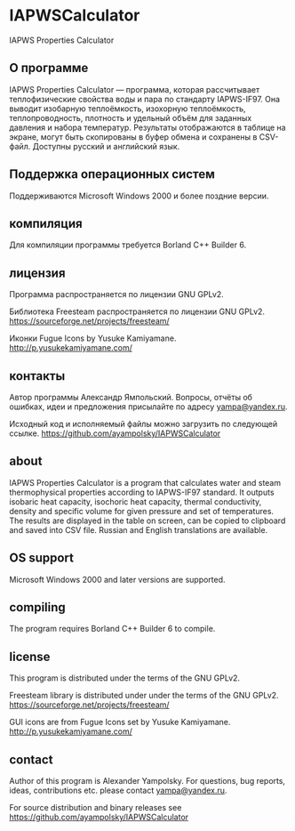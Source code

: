 # IAPWSCalculator
IAPWS Properties Calculator

О программе
-----------

IAPWS Properties Calculator — программа, которая рассчитывает теплофизические
свойства воды и пара по стандарту IAPWS-IF97. Она выводит изобарную
теплоёмкость, изохорную теплоёмкость, теплопроводность, плотность и удельный
объём для заданных давления и набора температур. Результаты отображаются в
таблице на экране, могут быть скопированы в буфер обмена и сохранены в
CSV-файл. Доступны русский и английский язык.

Поддержка операционных систем
-----------------------------

Поддерживаются Microsoft Windows 2000 и более поздние версии.

компиляция
----------

Для компиляции программы требуется Borland C++ Builder 6.

лицензия
--------

Программа распространяется по лицензии GNU GPLv2.

Библиотека Freesteam распространяется по лицензии GNU GPLv2.
<https://sourceforge.net/projects/freesteam/>

Иконки Fugue Icons by Yusuke Kamiyamane.
<http://p.yusukekamiyamane.com/>

контакты
--------

Автор программы Александр Ямпольский.
Вопросы, отчёты об ошибках, идеи и предложения присылайте по адресу
yampa@yandex.ru.

Исходный код и исполняемый файлы можно загрузить по следующей ссылке.
https://github.com/ayampolsky/IAPWSCalculator

about
-----

IAPWS Properties Calculator is a program that calculates water and steam
thermophysical properties according to IAPWS-IF97 standard. It outputs isobaric
heat capacity, isochoric heat capacity, thermal conductivity, density and
specific volume for given pressure and set of temperatures. The results are
displayed in the table on screen, can be copied to clipboard and saved into
CSV file. Russian and English translations are available.

OS support
----------

Microsoft Windows 2000 and later versions are supported.

compiling
---------

The program requires Borland C++ Builder 6 to compile.

license
-------

This program is distributed under the terms of the GNU GPLv2.

Freesteam library is distributed under under the terms of the GNU GPLv2.
<https://sourceforge.net/projects/freesteam/>

GUI icons are from Fugue Icons set by Yusuke Kamiyamane.
<http://p.yusukekamiyamane.com/>

contact
-------

Author of this program is Alexander Yampolsky.
For questions, bug reports, ideas, contributions etc. please contact
yampa@yandex.ru.

For source distribution and binary releases see
https://github.com/ayampolsky/IAPWSCalculator


